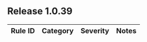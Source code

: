 ﻿## Release 1.0.39

Rule ID | Category | Severity | Notes
--------|----------|----------|--------------------

